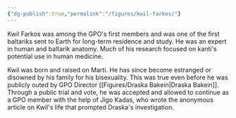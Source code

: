```yaml
---
{"dg-publish":true,"permalink":"/figures/kwil-farkos/"}
---
```


Kwil Farkos was among the GPO's first members and was one of the first baltariks sent to Earth for long-term residence and study. He was an expert in human and baltarik anatomy. Much of his research focused on kanti's potential use in human medicine.

Kwil was born and raised on Marti. He has since become estranged or disowned by his family for his bisexuality. This was true even before he was publicly outed by GPO Director [[Figures/Draska Bakein\|Draska Bakein]]. Through a public trial and vote, he was accepted and allowed to continue as a GPO member with the help of Jigo Kadas, who wrote the anonymous article on Kwil's life that prompted Draska's investigation.